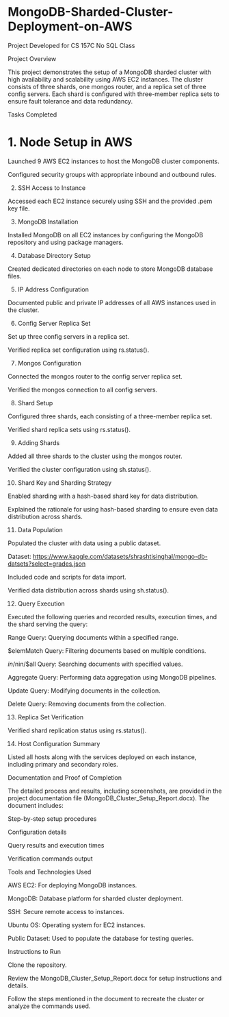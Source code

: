 # MongoDB-Sharded-Cluster-Deployment-on-AWS
Project Developed for CS 157C No SQL Class

Project Overview

This project demonstrates the setup of a MongoDB sharded cluster with high availability and scalability using AWS EC2 instances. The cluster consists of three shards, one mongos router, and a replica set of three config servers. Each shard is configured with three-member replica sets to ensure fault tolerance and data redundancy.

Tasks Completed

# 1. Node Setup in AWS

Launched 9 AWS EC2 instances to host the MongoDB cluster components.

Configured security groups with appropriate inbound and outbound rules.

2. SSH Access to Instance

Accessed each EC2 instance securely using SSH and the provided .pem key file.

3. MongoDB Installation 

Installed MongoDB on all EC2 instances by configuring the MongoDB repository and using package managers.

4. Database Directory Setup

Created dedicated directories on each node to store MongoDB database files.

5. IP Address Configuration

Documented public and private IP addresses of all AWS instances used in the cluster.

6. Config Server Replica Set

Set up three config servers in a replica set.

Verified replica set configuration using rs.status().

7. Mongos Configuration

Connected the mongos router to the config server replica set.

Verified the mongos connection to all config servers.

8. Shard Setup 

Configured three shards, each consisting of a three-member replica set.

Verified shard replica sets using rs.status().

9. Adding Shards 

Added all three shards to the cluster using the mongos router.

Verified the cluster configuration using sh.status().

10. Shard Key and Sharding Strategy 

Enabled sharding with a hash-based shard key for data distribution.

Explained the rationale for using hash-based sharding to ensure even data distribution across shards.

11. Data Population 

Populated the cluster with data using a public dataset.

Dataset: https://www.kaggle.com/datasets/shrashtisinghal/mongo-db-datsets?select=grades.json

Included code and scripts for data import.

Verified data distribution across shards using sh.status().

12. Query Execution

Executed the following queries and recorded results, execution times, and the shard serving the query:

Range Query: Querying documents within a specified range.

$elemMatch Query: Filtering documents based on multiple conditions.

$in/$nin/$all Query: Searching documents with specified values.

Aggregate Query: Performing data aggregation using MongoDB pipelines.

Update Query: Modifying documents in the collection.

Delete Query: Removing documents from the collection.

13. Replica Set Verification

Verified shard replication status using rs.status().

14. Host Configuration Summary

Listed all hosts along with the services deployed on each instance, including primary and secondary roles.

Documentation and Proof of Completion

The detailed process and results, including screenshots, are provided in the project documentation file (MongoDB_Cluster_Setup_Report.docx). The document includes:

Step-by-step setup procedures

Configuration details

Query results and execution times

Verification commands output

Tools and Technologies Used

AWS EC2: For deploying MongoDB instances.

MongoDB: Database platform for sharded cluster deployment.

SSH: Secure remote access to instances.

Ubuntu OS: Operating system for EC2 instances.

Public Dataset: Used to populate the database for testing queries.

Instructions to Run

Clone the repository.

Review the MongoDB_Cluster_Setup_Report.docx for setup instructions and details.

Follow the steps mentioned in the document to recreate the cluster or analyze the commands used.
